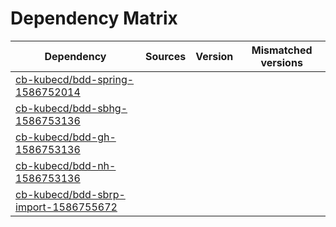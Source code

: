 # Dependency Matrix

Dependency | Sources | Version | Mismatched versions
---------- | ------- | ------- | -------------------
[cb-kubecd/bdd-spring-1586752014](https://github.com/cb-kubecd/bdd-spring-1586752014.git) |  | []() | 
[cb-kubecd/bdd-sbhg-1586753136](https://github.com/cb-kubecd/bdd-sbhg-1586753136.git) |  | []() | 
[cb-kubecd/bdd-gh-1586753136](https://github.com/cb-kubecd/bdd-gh-1586753136.git) |  | []() | 
[cb-kubecd/bdd-nh-1586753136](https://github.com/cb-kubecd/bdd-nh-1586753136.git) |  | []() | 
[cb-kubecd/bdd-sbrp-import-1586755672](https://github.com/cb-kubecd/bdd-sbrp-import-1586755672.git) |  | []() | 
